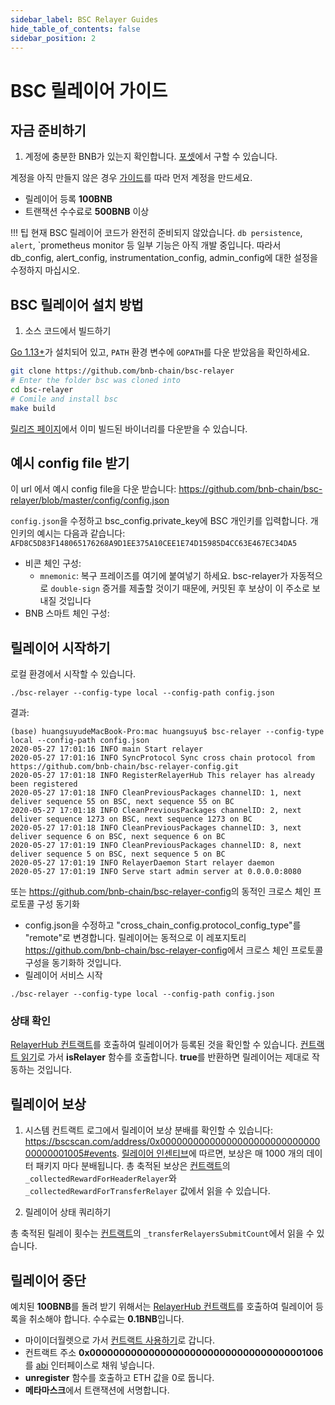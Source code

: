 ```yaml
---
sidebar_label: BSC Relayer Guides
hide_table_of_contents: false
sidebar_position: 2
---
```


# BSC 릴레이어 가이드

## 자금 준비하기

1. 계정에 충분한 BNB가 있는지 확인합니다. [포셋](https://testnet.binance.org/faucet-smart)에서 구할 수 있습니다.

계정을 아직 만들지 않은 경우 [가이드](wallet/metamask.md)를 따라 먼저 계정을 만드세요.

* 릴레이어 등록 **100BNB**
* 트랜잭션 수수료로 **500BNB** 이상

!!! 팁
		현재 BSC 릴레이어 코드가 완전히 준비되지 않았습니다. `db persistence`, `alert`, `prometheus monitor 등 일부 기능은 아직 개발 중입니다. 따라서 db_config, alert_config, instrumentation_config, admin_config에 대한 설정을 수정하지 마십시오.

## BSC 릴레이어 설치 방법

1. 소스 코드에서 빌드하기

[Go 1.13+](https://golang.org/doc/install)가 설치되어 있고, `PATH` 환경 변수에 `GOPATH`를 다운 받았음을 확인하세요.

```bash
git clone https://github.com/bnb-chain/bsc-relayer
# Enter the folder bsc was cloned into
cd bsc-relayer
# Comile and install bsc
make build
```

[릴리즈 페이지](https://github.com/bnb-chain/bsc-relayer/releases/tag/v1.1.0)에서 이미 빌드된 바이너리를 다운받을 수 있습니다.

## 예시 config file 받기

이 url 에서 예시 config file을 다운 받습니다: <https://github.com/bnb-chain/bsc-relayer/blob/master/config/config.json>

`config.json`을 수정하고 bsc_config.private_key에 BSC 개인키를 입력합니다. 개인키의 예시는 다음과 같습니다: `AFD8C5D83F148065176268A9D1EE375A10CEE1E74D15985D4CC63E467EC34DA5`

* 비콘 체인 구성:
	* `mnemonic`: 복구 프레이즈를 여기에 붙여넣기 하세요. bsc-relayer가 자동적으로 `double-sign` 증거를 제출할 것이기 때문에, 커밋된 후 보상이 이 주소로 보내질 것입니다
* BNB 스마트 체인 구성:

## 릴레이어 시작하기

로컬 환경에서 시작할 수 있습니다.

```shell
./bsc-relayer --config-type local --config-path config.json
```

결과:

```
(base) huangsuyudeMacBook-Pro:mac huangsuyu$ bsc-relayer --config-type local --config-path config.json
2020-05-27 17:01:16 INFO main Start relayer
2020-05-27 17:01:16 INFO SyncProtocol Sync cross chain protocol from https://github.com/bnb-chain/bsc-relayer-config.git
2020-05-27 17:01:18 INFO RegisterRelayerHub This relayer has already been registered
2020-05-27 17:01:18 INFO CleanPreviousPackages channelID: 1, next deliver sequence 55 on BSC, next sequence 55 on BC
2020-05-27 17:01:18 INFO CleanPreviousPackages channelID: 2, next deliver sequence 1273 on BSC, next sequence 1273 on BC
2020-05-27 17:01:18 INFO CleanPreviousPackages channelID: 3, next deliver sequence 6 on BSC, next sequence 6 on BC
2020-05-27 17:01:19 INFO CleanPreviousPackages channelID: 8, next deliver sequence 5 on BSC, next sequence 5 on BC
2020-05-27 17:01:19 INFO RelayerDaemon Start relayer daemon
2020-05-27 17:01:19 INFO Serve start admin server at 0.0.0.0:8080
```

또는 <https://github.com/bnb-chain/bsc-relayer-config>의 동적인 크로스 체인 프로토콜 구성 동기화

* config.json을 수정하고 "cross_chain_config.protocol_config_type"를 "remote"로 변경합니다. 릴레이어는 동적으로 이 레포지토리 <https://github.com/bnb-chain/bsc-relayer-config>에서 크로스 체인 프로토콜 구성을 동기화하 것입니다.
* 릴레이어 서비스 시작

```shell
./bsc-relayer --config-type local --config-path config.json
```

### 상태 확인

[RelayerHub 컨트랙트](https://bscscan.com/address/0x0000000000000000000000000000000000001006)를 호출하여 릴레이어가 등록된 것을 확인할 수 있습니다. [컨트랙트 읽기](https://bscscan.com/address/0x0000000000000000000000000000000000001006#readContract)로 가서 **isRelayer** 함수를 호출합니다. **true**를 반환하면 릴레이어는 제대로 작동하는 것입니다.

## 릴레이어 보상

1. 시스템 컨트랙트 로그에서 릴레이어 보상 분배를 확인할 수 있습니다: <https://bscscan.com/address/0x0000000000000000000000000000000000001005#events>. [릴레이어 인센티브](learn/incentives.md)에 따르면, 보상은 매 1000 개의 데이터 패키지 마다 분배됩니다. 총 축적된 보상은 [컨트랙트](https://bscscan.com/address/0x0000000000000000000000000000000000001005#readContract)의 `_collectedRewardForHeaderRelayer`와 `_collectedRewardForTransferRelayer` 값에서 읽을 수 있습니다.

2. 릴레이어 상태 쿼리하기

총 축적된 릴레이 횟수는 [컨트랙트](https://bscscan.com/address/0x0000000000000000000000000000000000001005#readContract)의 `_transferRelayersSubmitCount`에서 읽을 수 있습니다.


## 릴레이어 중단

예치된 **100BNB**를 돌려 받기 위해서는 [RelayerHub 컨트랙트](https://bscscan.com/address/0x0000000000000000000000000000000000001006)를 호출하여 릴레이어 등록을 취소해야 합니다. 수수료는 **0.1BNB**입니다.

* 마이이더월렛으로 가서 [컨트랙트 사용하기](https://www.myetherwallet.com/interface/interact-with-contract)로 갑니다.
* 컨트랙트 주소 **0x0000000000000000000000000000000000001006**를 [abi](relayerhub.abi) 인터페이스로 채워 넣습니다.
* **unregister** 함수를 호출하고 ETH 값을 0로 둡니다.
* **메타마스크**에서 트랜잭션에 서명합니다.
